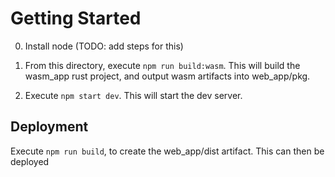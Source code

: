 # Getting Started

0. Install node (TODO: add steps for this)

1. From this directory, execute `npm run build:wasm`. This will build the wasm_app rust project, and output wasm artifacts into web_app/pkg.
2. Execute `npm start dev`. This will start the dev server.

## Deployment

Execute `npm run build`, to create the web_app/dist artifact. This can then be deployed
